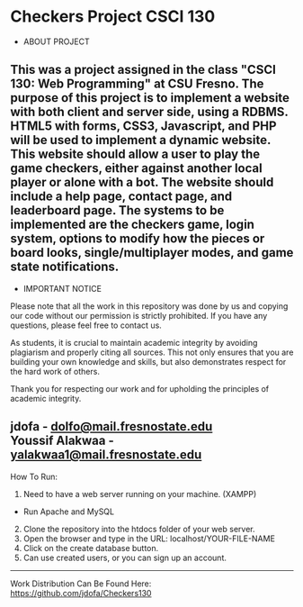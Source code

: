 # Checkers Project CSCI 130
- ABOUT PROJECT 

This was a project assigned in the class "CSCI 130: Web Programming" at CSU Fresno. The purpose of this project is to implement
a website with both client and server side, using a RDBMS. HTML5 with forms, CSS3, Javascript, and PHP will be used to implement
a dynamic website. This website should allow a user to play the game checkers, either against another local player or alone with
a bot. The website should include a help page, contact page, and leaderboard page. The systems to be implemented are the checkers
game, login system, options to modify how the pieces or board looks, single/multiplayer modes, and game state notifications.
---------------------------------------------------------------------------------------------------------------------------------------
- IMPORTANT NOTICE 

Please note that all the work in this repository was done by us and copying our code without our permission is strictly prohibited.
If you have any questions, please feel free to contact us.

As students, it is crucial to maintain academic integrity by avoiding plagiarism and properly citing all sources. 
This not only ensures that you are building your own knowledge and skills, but also demonstrates respect for the hard work of others.

Thank you for respecting our work and for upholding the principles of academic integrity.

jdofa - dolfo@mail.fresnostate.edu <br>
Youssif Alakwaa - yalakwaa1@mail.fresnostate.edu <br>
------------------------------------------------------------
How To Run:
1. Need to have a web server running on your machine. (XAMPP)
- Run Apache and MySQL
2. Clone the repository into the htdocs folder of your web server.
3. Open the browser and type in the URL: localhost/YOUR-FILE-NAME
4. Click on the create database button.
5. Can use created users, or you can sign up an account.

------------------------------------------------------------
Work Distribution Can Be Found Here:
https://github.com/jdofa/Checkers130


